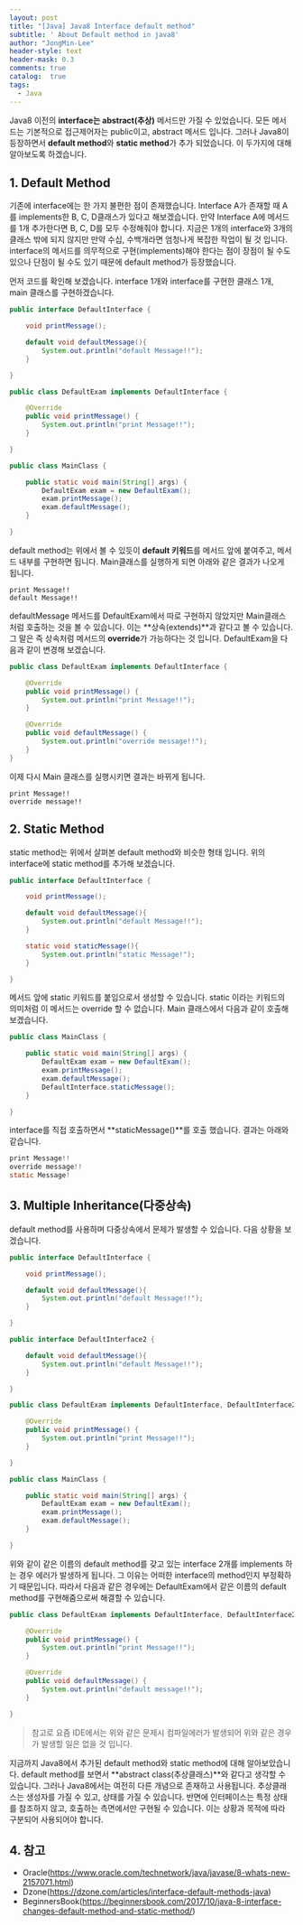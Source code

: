 ```yaml
---
layout: post
title: "[Java] Java8 Interface default method"
subtitle: ' About Default method in java8'
author: "JongMin-Lee"
header-style: text
header-mask: 0.3
comments: true
catalog:  true
tags:
  - Java
---
```


Java8 이전의 **interface는 abstract(추상)** 메서드만 가질 수 있었습니다. 모든 메서드는 기본적으로 접근제어자는 public이고, abstract 메서드 입니다. 그러나 Java8이 등장하면서 **default method**와 **static method**가 추가 되었습니다. 이 두가지에 대해 알아보도록 하겠습니다.



## 1. Default Method
기존에 interface에는 한 가지 불편한 점이 존재했습니다. Interface A가 존재할 때 A를 implements한 B, C, D클래스가 있다고 해보겠습니다. 만약 Interface A에 메서드를 1개 추가한다면 B, C, D를 모두 수정해줘야 합니다. 지금은 1개의 interface와 3개의 클래스 밖에 되지 않지만 만약 수십, 수백개라면 엄청나게 복잡한 작업이 될 것 입니다. interface의 메서드를 의무적으로 구현(implements)해야 한다는 점이 장점이 될 수도 있으나 단점이 될 수도 있기 때문에 default method가 등장했습니다. 

먼저 코드를 확인해 보겠습니다. interface 1개와 interface를 구현한 클래스 1개, main 클래스를 구현하겠습니다.

```java
public interface DefaultInterface {

    void printMessage();

    default void defaultMessage(){
        System.out.println("default Message!!");
    }

}

public class DefaultExam implements DefaultInterface {

    @Override
    public void printMessage() {
        System.out.println("print Message!!");
    }

}

public class MainClass {

    public static void main(String[] args) {
        DefaultExam exam = new DefaultExam();
        exam.printMessage();
        exam.defaultMessage();
    }

}
```
default method는 위에서 볼 수 있듯이 **default 키워드**를 메서드 앞에 붙여주고, 메서드 내부를 구현하면 됩니다. Main클래스를 실행하게 되면 아래와 같은 결과가 나오게 됩니다.
```text
print Message!!
default Message!!
```
defaultMessage 메서드를 DefaultExam에서 따로 구현하지 않았지만 Main클래스 처럼 호출하는 것을 볼 수 있습니다. 이는 **상속(extends)**과 같다고 볼 수 있습니다. 그 말은 즉 상속처럼 메서드의 **override**가 가능하다는 것 입니다. DefaultExam을 다음과 같이 변경해 보겠습니다.
```java
public class DefaultExam implements DefaultInterface {

    @Override
    public void printMessage() {
        System.out.println("print Message!!");
    }

    @Override
    public void defaultMessage() {
        System.out.println("override message!!");
    }
}
```
이제 다시 Main 클래스를 실행시키면 결과는 바뀌게 됩니다.
```text
print Message!!
override message!!
```



## 2. Static Method
static method는 위에서 살펴본 default method와 비슷한 형태 입니다. 위의 interface에 static method를 추가해 보겠습니다.
```java
public interface DefaultInterface {

    void printMessage();

    default void defaultMessage(){
        System.out.println("default Message!!");
    }

    static void staticMessage(){
        System.out.println("static Message!");
    }

}
```

메서드 앞에 static 키워드를 붙임으로서 생성할 수 있습니다. static 이라는 키워드의 의미처럼 이 메서드는 override 할 수 없습니다. Main 클래스에서 다음과 같이 호출해 보겠습니다.
```java
public class MainClass {

    public static void main(String[] args) {
        DefaultExam exam = new DefaultExam();
        exam.printMessage();
        exam.defaultMessage();
        DefaultInterface.staticMessage();
    }

}
```
interface를 직접 호출하면서 **staticMessage()**를 호출 했습니다. 결과는 아래와 같습니다.
```java
print Message!!
override message!!
static Message!
```



## 3. Multiple Inheritance(다중상속)
default method를 사용하며 다중상속에서 문제가 발생할 수 있습니다. 다음 상황을 보겠습니다.
```java
public interface DefaultInterface {

    void printMessage();

    default void defaultMessage(){
        System.out.println("default Message!!");
    }

}

public interface DefaultInterface2 {

    default void defaultMessage(){
        System.out.println("default Message!!");
    }

}

public class DefaultExam implements DefaultInterface, DefaultInterface2 {

    @Override
    public void printMessage() {
        System.out.println("print Message!!");
    }

}

public class MainClass {

    public static void main(String[] args) {
        DefaultExam exam = new DefaultExam();
        exam.printMessage();
        exam.defaultMessage();
    }

}
```
위와 같이 같은 이름의 default method를 갖고 있는 interface 2개를 implements 하는 경우 에러가 발생하게 됩니다. 그 이유는 어떠한 interface의 method인지 부정확하기 때문입니다. 따라서 다음과 같은 경우에는 DefaultExam에서 같은 이름의 default method를 구현해줌으로써 해결할 수 있습니다.
```java
public class DefaultExam implements DefaultInterface, DefaultInterface2 {

    @Override
    public void printMessage() {
        System.out.println("print Message!!");
    }

    @Override
    public void defaultMessage() {
        System.out.println("default message!!");
    }

}
```
> 참고로 요즘 IDE에서는 위와 같은 문제시 컴파일에러가 발생되어 위와 같은 경우가 발생할 일은 없을 것 입니다.


지금까지 Java8에서 추가된 default method와 static method에 대해 알아보았습니다. default method를 보면서 **abstract class(추상클래스)**와 같다고 생각할 수 있습니다. 그러나 Java8에서는 여전히 다른 개념으로 존재하고 사용됩니다. 추상클래스는 생성자를 가질 수 있고, 상태를 가질 수 있습니다. 반면에 인터페이스는 특정 상태를 참조하지 않고, 호출하는 측면에서만 구현될 수 있습니다. 이는 상황과 목적에 따라 구분되어 사용되어야 합니다.


## 4. 참고
- Oracle(https://www.oracle.com/technetwork/java/javase/8-whats-new-2157071.html)
- Dzone(https://dzone.com/articles/interface-default-methods-java)
- BeginnersBook(https://beginnersbook.com/2017/10/java-8-interface-changes-default-method-and-static-method/)